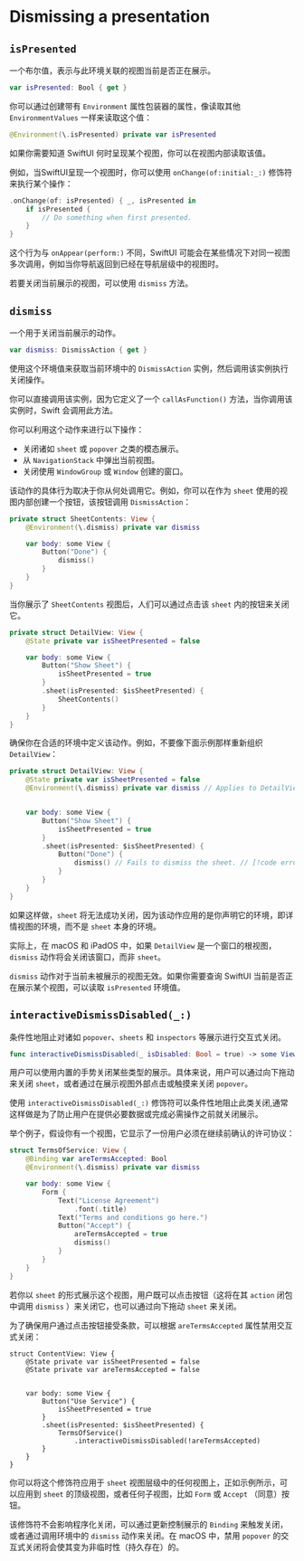 # Dismissing a presentation

## `isPresented`

一个布尔值，表示与此环境关联的视图当前是否正在展示。

```swift
var isPresented: Bool { get }
```

你可以通过创建带有 `Environment` 属性包装器的属性，像读取其他 `EnvironmentValues` 一样来读取这个值：

```swift
@Environment(\.isPresented) private var isPresented
```


如果你需要知道 SwiftUI 何时呈现某个视图，你可以在视图内部读取该值。

例如，当SwiftUI呈现一个视图时，你可以使用 `onChange(of:initial:_:)` 修饰符来执行某个操作：

```swift
.onChange(of: isPresented) { _, isPresented in
    if isPresented {
        // Do something when first presented.
    }
}
```



这个行为与 `onAppear(perform:)` 不同，SwiftUI 可能会在某些情况下对同一视图多次调用，例如当你导航返回到已经在导航层级中的视图时。

若要关闭当前展示的视图，可以使用 `dismiss` 方法。


## `dismiss`

一个用于关闭当前展示的动作。

```swift
var dismiss: DismissAction { get }
```


使用这个环境值来获取当前环境中的 `DismissAction` 实例，然后调用该实例执行关闭操作。

你可以直接调用该实例，因为它定义了一个 `callAsFunction()` 方法，当你调用该实例时，Swift 会调用此方法。

你可以利用这个动作来进行以下操作：
- 关闭诸如 `sheet` 或 `popover` 之类的模态展示。
- 从 `NavigationStack` 中弹出当前视图。
- 关闭使用 `WindowGroup` 或 `Window` 创建的窗口。

该动作的具体行为取决于你从何处调用它。例如，你可以在作为 `sheet` 使用的视图内部创建一个按钮，该按钮调用 `DismissAction`：


```swift
private struct SheetContents: View {
    @Environment(\.dismiss) private var dismiss

    var body: some View {
        Button("Done") {
            dismiss()
        }
    }
}
```

当你展示了 `SheetContents` 视图后，人们可以通过点击该 `sheet` 内的按钮来关闭它。


```swift
private struct DetailView: View {
    @State private var isSheetPresented = false

    var body: some View {
        Button("Show Sheet") {
            isSheetPresented = true
        }
        .sheet(isPresented: $isSheetPresented) {
            SheetContents()
        }
    }
}
```

确保你在合适的环境中定义该动作。例如，不要像下面示例那样重新组织 `DetailView`：


```swift
private struct DetailView: View {
    @State private var isSheetPresented = false
    @Environment(\.dismiss) private var dismiss // Applies to DetailView.


    var body: some View {
        Button("Show Sheet") {
            isSheetPresented = true
        }
        .sheet(isPresented: $isSheetPresented) {
            Button("Done") {
                dismiss() // Fails to dismiss the sheet. // [!code error]
            }
        }
    }
}
```

如果这样做，`sheet` 将无法成功关闭，因为该动作应用的是你声明它的环境，即详情视图的环境，而不是 `sheet` 本身的环境。

实际上，在 macOS 和 iPadOS 中，如果 `DetailView` 是一个窗口的根视图，`dismiss` 动作将会关闭该窗口，而非 `sheet`。

`dismiss` 动作对于当前未被展示的视图无效。如果你需要查询 SwiftUI 当前是否正在展示某个视图，可以读取 `isPresented` 环境值。


## `interactiveDismissDisabled(_:)`

条件性地阻止对诸如 `popover`、`sheets` 和 `inspectors` 等展示进行交互式关闭。


```swift
func interactiveDismissDisabled(_ isDisabled: Bool = true) -> some View
```


用户可以使用内置的手势关闭某些类型的展示。具体来说，用户可以通过向下拖动来关闭 `sheet`，或者通过在展示视图外部点击或触摸来关闭 `popover`。

使用 `interactiveDismissDisabled(_:)` 修饰符可以条件性地阻止此类关闭,通常这样做是为了防止用户在提供必要数据或完成必需操作之前就关闭展示。

举个例子，假设你有一个视图，它显示了一份用户必须在继续前确认的许可协议：


```swift
struct TermsOfService: View {
    @Binding var areTermsAccepted: Bool
    @Environment(\.dismiss) private var dismiss

    var body: some View {
        Form {
            Text("License Agreement")
                .font(.title)
            Text("Terms and conditions go here.")
            Button("Accept") {
                areTermsAccepted = true
                dismiss()
            }
        }
    }
}
```

若你以 `sheet` 的形式展示这个视图，用户既可以点击按钮（这将在其 `action` 闭包中调用 `dismiss` ）来关闭它，也可以通过向下拖动 `sheet` 来关闭。

为了确保用户通过点击按钮接受条款，可以根据 `areTermsAccepted` 属性禁用交互式关闭：


```swift{12}
struct ContentView: View {
    @State private var isSheetPresented = false
    @State private var areTermsAccepted = false


    var body: some View {
        Button("Use Service") {
            isSheetPresented = true
        }
        .sheet(isPresented: $isSheetPresented) {
            TermsOfService()
                .interactiveDismissDisabled(!areTermsAccepted)
        }
    }
}
```


你可以将这个修饰符应用于 `sheet` 视图层级中的任何视图上，正如示例所示，可以应用到 `sheet` 的顶级视图，或者任何子视图，比如 `Form` 或 `Accept` （同意）按钮。

该修饰符不会影响程序化关闭，可以通过更新控制展示的 `Binding` 来触发关闭，或者通过调用环境中的 `dismiss` 动作来关闭。在 macOS 中，禁用 `popover` 的交互式关闭将会使其变为非临时性（持久存在）的。